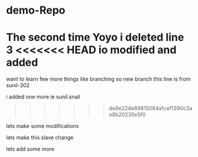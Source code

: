 # demo-Repo


The second time Yoyo
i deleted line 3 
<<<<<<< HEAD
io modified and added
=======

want to learn few more things like branching so new branch
this line is from sunil-302

i added one more ie sunil.snail
>>>>>>> de9e224e89815084a1cef1390c3ae8b20235e5f0

lets make some modifications

lets make this slave change

lets add some more 